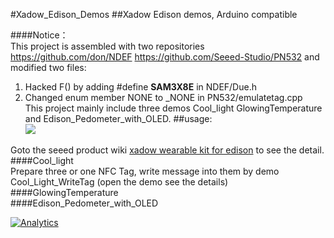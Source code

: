 #Xadow_Edison_Demos
##Xadow Edison demos, Arduino compatible

####Notice：<br>
This project is assembled with two repositories https://github.com/don/NDEF https://github.com/Seeed-Studio/PN532 and modified two files:<br>
1. Hacked F() by adding #define __SAM3X8E__ in NDEF/Due.h <br>
2. Changed enum member NONE to _NONE in PN532/emulatetag.cpp <br>
This project mainly include three demos Cool_light GlowingTemperature and Edison_Pedometer_with_OLED.
##usage:<br>
![](http://www.seeedstudio.com/wiki/images/b/b7/Xadow_Wearable_Kit_For_Edison33.png)

Goto the seeed product wiki [xadow wearable kit for edison](http://www.seeedstudio.com/wiki/Xadow_Wearable_Kit_For_Edison) to see the detail.
####Cool_light <br>
Prepare three or one NFC Tag, write message into them by demo Cool_Light_WriteTag (open the demo see the details) <br>
####GlowingTemperature <br>
####Edison_Pedometer_with_OLED <br>
	
	
[![Analytics](https://ga-beacon.appspot.com/UA-46589105-3/Xadow_Edison_Demos)](https://github.com/igrigorik/ga-beacon)
